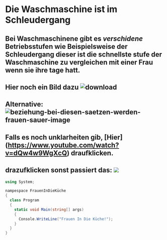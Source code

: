 # Die Waschmaschine ist im Schleudergang
## Bei Waschmaschinene gibt es *verschidene* Betriebsstufen wie Beispielsweise der **Schleudergang** dieser ist die schnellste stufe der Waschmaschine zu vergleichen mit einer Frau wenn sie ihre tage hatt.
## Hier noch ein Bild dazu ![download](https://user-images.githubusercontent.com/110892649/183601902-2707e76e-1cfc-4c3c-bbb3-5e43ebf9650a.jpg)
## Alternative:![beziehung-bei-diesen-saetzen-werden-frauen-sauer-image](https://user-images.githubusercontent.com/110892649/183603201-d609523e-f862-46fd-b69a-70dfcea9a020.jpg)

## Falls es noch unklarheiten gib, [Hier] (https://www.youtube.com/watch?v=dQw4w9WgXcQ) draufklicken.
## drazufklicken sonst passiert das: ![](http://i.imgur.com/OUkLi.gif)



```c#
using System;

nampespace FrauenInDieKüche
{
  class Program
  {
    static void Main(string[] args)
    {
      Console.WriteLine("Frauen In Die Küche!");
    }
  }
}
```
 
 
